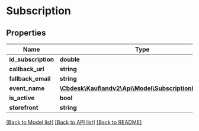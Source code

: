 # Subscription

## Properties
Name | Type | Description | Notes
------------ | ------------- | ------------- | -------------
**id_subscription** | **double** |  | 
**callback_url** | **string** |  | 
**fallback_email** | **string** |  | 
**event_name** | [**\Cbdesk\Kauflandv2\Api\Model\SubscriptionEventName**](SubscriptionEventName.md) |  | 
**is_active** | **bool** |  | 
**storefront** | **string** |  | 

[[Back to Model list]](../../README.md#documentation-for-models) [[Back to API list]](../../README.md#documentation-for-api-endpoints) [[Back to README]](../../README.md)

